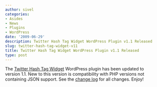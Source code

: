 ```yaml
---
author: sivel
categories:
- Asides
- News
- Plugins
- WordPress
date: '2009-06-29'
description: Twitter Hash Tag Widget WordPress Plugin v1.1 Released
slug: twitter-hash-tag-widget-v11
title: Twitter Hash Tag Widget WordPress Plugin v1.1 Released
type: post
---
```


The [Twitter Hash Tag Widget][1] WordPress plugin has been updated to version 1.1. New to this version is compatibility with PHP versions not containing JSON support. See the [change log][2] for all changes. Enjoy!

 [1]: http://sivel.net/wordpress/twitter-hash-tag-widget/
 [2]: http://sivel.net/wordpress/twitter-hash-tag-widget/#changelog
